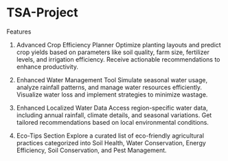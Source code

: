 # TSA-Project
Features
1. Advanced Crop Efficiency Planner
Optimize planting layouts and predict crop yields based on parameters like soil quality, farm size, fertilizer levels, and irrigation efficiency. Receive actionable recommendations to enhance productivity.

2. Enhanced Water Management Tool
Simulate seasonal water usage, analyze rainfall patterns, and manage water resources efficiently. Visualize water loss and implement strategies to minimize wastage.

3. Enhanced Localized Water Data
Access region-specific water data, including annual rainfall, climate details, and seasonal variations. Get tailored recommendations based on local environmental conditions.

4. Eco-Tips Section
Explore a curated list of eco-friendly agricultural practices categorized into Soil Health, Water Conservation, Energy Efficiency, Soil Conservation, and Pest Management.

